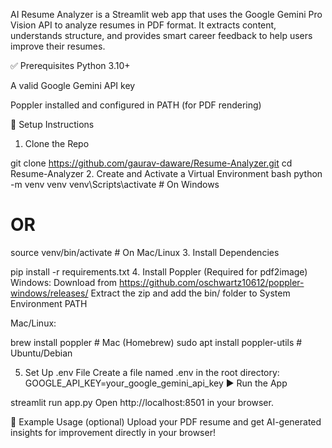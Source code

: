 AI Resume Analyzer is a Streamlit web app that uses the Google Gemini Pro Vision API to analyze resumes in PDF format. It extracts content, understands structure, and provides smart career feedback to help users improve their resumes.

✅ Prerequisites
Python 3.10+

A valid Google Gemini API key

Poppler installed and configured in PATH (for PDF rendering)

🔧 Setup Instructions
1. Clone the Repo

git clone https://github.com/gaurav-daware/Resume-Analyzer.git
cd Resume-Analyzer
2. Create and Activate a Virtual Environment
bash
python -m venv venv
venv\Scripts\activate       # On Windows
# OR
source venv/bin/activate    # On Mac/Linux
3. Install Dependencies

pip install -r requirements.txt
4. Install Poppler (Required for pdf2image)
Windows:
Download from https://github.com/oschwartz10612/poppler-windows/releases/
Extract the zip and add the bin/ folder to System Environment PATH

Mac/Linux:

brew install poppler         # Mac (Homebrew)
sudo apt install poppler-utils  # Ubuntu/Debian

5. Set Up .env File
Create a file named .env in the root directory:
GOOGLE_API_KEY=your_google_gemini_api_key
▶️ Run the App


streamlit run app.py
Open http://localhost:8501 in your browser.


🧪 Example Usage (optional)
Upload your PDF resume and get AI-generated insights for improvement directly in your browser!

